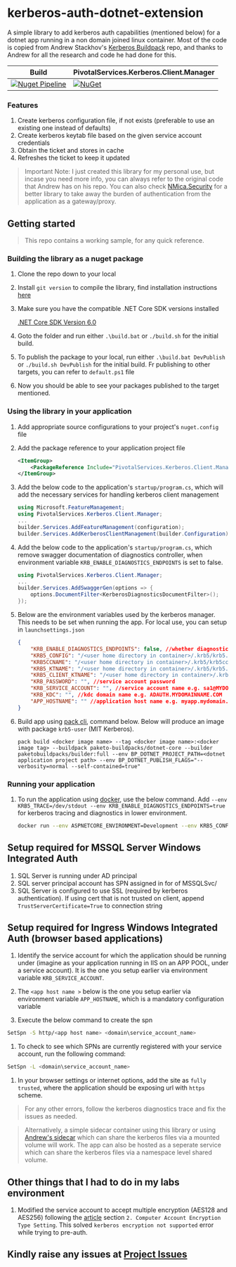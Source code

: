# kerberos-auth-dotnet-extension

A simple library to add kerberos auth capabilities (mentioned below) for a dotnet app running in a non domain joined linux container. Most of the code is copied from Andrew Stackhov's [Kerberos Buildpack](https://github.com/macsux/kerberos-buildpack) repo, and thanks to Andrew for all the research and code he had done for this. 

Build | PivotalServices.Kerberos.Client.Manager |
--- | --- |
[![Nuget Pipeline](https://github.com/PivotalServicesOss/kerberos-auth-dotnet-extension/actions/workflows/nuget-pipeline.yml/badge.svg?branch=main)](https://github.com/PivotalServicesOss/kerberos-auth-dotnet-extension/actions/workflows/nuget-pipeline.yml) | [![NuGet](https://img.shields.io/nuget/v/PivotalServices.Kerberos.Client.Manager.svg?style=flat-square)](http://www.nuget.org/packages/PivotalServices.Kerberos.Client.Manager)

### Features

1. Create kerberos configuration file, if not exists (preferable to use an existing one instead of defaults)
1. Create kerberos keytab file based on the given service account credentials
1. Obtain the ticket and stores in cache
1. Refreshes the ticket to keep it updated

> Important Note:  I just created this library for my personal use, but incase you need more info, you can always refer to the original code that Andrew has on his repo. You can also check [NMica.Security](https://github.com/NMica/NMica.Security) for a better library to take away the burden of authentication from the application as a gateway/proxy.

## Getting started

> This repo contains a working sample, for any quick reference.

### Building the library as a nuget package

1. Clone the repo down to your local

1. Install `git version` to compile the library, find installation instructions [here](https://gitversion.net/docs/usage/cli/installation)

1. Make sure you have the compatible .NET Core SDK versions installed

    [.NET Core SDK Version 6.0](https://dotnet.microsoft.com/en-us/download/dotnet/6.0)

1. Goto the folder and run either `.\build.bat` or `./build.sh` for the initial build.

1. To publish the package to your local, run either `.\build.bat DevPublish` or `./build.sh DevPublish` for the initial build. Fr publishing to other targets, you can refer to `default.ps1` file

1. Now you should be able to see your packages published to the target mentioned. 

### Using the library in your application

1. Add appropriate source configurations to your project's `nuget.config` file

1. Add the package reference to your application project file

    ```xml
    <ItemGroup>
        <PackageReference Include="PivotalServices.Kerberos.Client.Manager" Version="1.0.2" />
    </ItemGroup>
    ```

1. Add the below code to the application's `startup/program.cs`, which will add the necessary services for handling kerberos client management

    ```c#
    using Microsoft.FeatureManagement;
    using PivotalServices.Kerberos.Client.Manager;
    ...
    builder.Services.AddFeatureManagement(configuration);
    builder.Services.AddKerberosClientManagement(builder.Configuration);
    ```
1. Add the below code to the application's `startup/program.cs`, which remove swagger documentation of diagnostics controller, when environment variable `KRB_ENABLE_DIAGNOSTICS_ENDPOINTS` is set to false.

    ```c#
    using PivotalServices.Kerberos.Client.Manager;
    ...
    builder.Services.AddSwaggerGen(options => {
        options.DocumentFilter<KerberosDiagnosticsDocumentFilter>();
    });
    ```

1. Below are the environment variables used by the kerberos manager. This needs to be set when running the app. For local use, you can setup in `launchsettings.json`

    ```json
    {
        "KRB_ENABLE_DIAGNOSTICS_ENDPOINTS": false, //whether diagnostics controller needs to be exposed (set false in prod environment)
        "KRB5_CONFIG": "/<user home directory in container>/.krb5/krb5.conf", //kerberos config file
        "KRB5CCNAME": "/<user home directory in container>/.krb5/krb5cc", //kerberos ticket cache file
        "KRB5_KTNAME": "/<user home directory in container>/.krb5/krb5.keytab", //kerberos keytab file
        "KRB5_CLIENT_KTNAME": "/<user home directory in container>/.krb5/krb5.keytab", //kerberos keytab file
        "KRB_PASSWORD": "", //service account password
        "KRB_SERVICE_ACCOUNT": "", //service account name e.g. sa1@MYDOMAINNAME.COM
        "KRB_KDC": "", //kdc domain name e.g. ADAUTH.MYDOMAINNAME.COM
        "APP_HOSTNAME": "" //application host name e.g. myapp.mydomain.com (for the case if app url is https://myapp.mydomain.com). This is mandatory only for windows ingress authentication
    }
    ```

1. Build app using [pack cli](https://github.com/buildpacks/pack/releases/tag/v0.27.0), command below. Below will produce an image with package `krb5-user` (MIT Kerberos).

    ```
    pack build <docker image name> --tag <docker image name>:<docker image tag> --buildpack paketo-buildpacks/dotnet-core --builder paketobuildpacks/builder:full --env BP_DOTNET_PROJECT_PATH=<dotnet application project path> --env BP_DOTNET_PUBLISH_FLAGS="--verbosity=normal --self-contained=true"
    ```

### Running your application

1. To run the application using [docker](https://www.docker.com/products/docker-desktop/), use the below command. Add `--env KRB5_TRACE=/dev/stdout --env KRB_ENABLE_DIAGNOSTICS_ENDPOINTS=true` for kerberos tracing and diagnostics in lower environment.

    ```bash
    docker run --env ASPNETCORE_ENVIRONMENT=Development --env KRB5_CONFIG=/<user home directory in container>/krb5.conf --env KRB5CCNAME=/<user home directory in container>/krb5cc --env KRB5_KTNAME=/<user home directory in container>/krb5.keytab --env KRB5_CLIENT_KTNAME=/<user home directory in container>/krb5.keytab  --env KRB_SERVICE_ACCOUNT=sa1@MYDOMAINNAME.COM --env KRB_PASSWORD=P@ssw0rd_ --env KRB_KDC=ADAUTH.MYDOMAINNAME.COM -p 8085:8080 <docker image name>:<docker image tag>
    ```

## Setup required for MSSQL Server Windows Integrated Auth

1. SQL Server is running under AD principal
1. SQL server principal account has SPN assigned in for of MSSQLSvc/<fully qualified domain name> 
1. SQL Server is configured to use SSL (required by kerberos authentication). If using cert that is not trusted on client, append `TrustServerCertificate=True` to connection string

## Setup required for Ingress Windows Integrated Auth (browser based applications)

1. Identify the service account for which the application should be running under (imagine as your application running in IIS on an APP POOL, under a service account). It is the one you setup earlier via environment variable `KRB_SERVICE_ACCOUNT`. 

1. The `<app host name >` below is the one you setup earlier via environment variable `APP_HOSTNAME`, which is a mandatory configuration variable

1. Execute the below command to create the spn

```bash
SetSpn -S http/<app host name> <domain\service_account_name>
```
1. To check to see which SPNs are currently registered with your service account, run the following command:

```bash
SetSpn -L <domain\service_account_name>
```

1. In your browser settings or internet options, add the site as `fully trusted`, where the application should be exposing url with `https` scheme.

> For any other errors, follow the kerberos diagnostics trace and fix the issues as needed.

> Alternatively, a simple sidecar container using this library or using [Andrew's sidecar](https://github.com/macsux/kerberos-buildpack/tree/main/src/KerberosSidecar) which can share the kerberos files via a mounted volume will work. The app can also be hosted as a seperate service which can share the kerberos files via a namespace level shared volume.

## Other things that I had to do in my labs environment

1. Modified the service account to accept multiple encryption (AES128 and AES256) following the [article](https://learn.microsoft.com/en-us/archive/blogs/openspecification/windows-configurations-for-kerberos-supported-encryption-type) section `2. Computer Account Encryption Type Setting`. This solved `kerberos encryption not supported` error while trying to pre-auth.

## Kindly raise any issues at [Project Issues](https://github.com/PivotalServicesOss/rabbitmq_messaging_library/issues)
